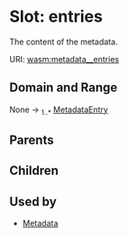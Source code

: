 
# Slot: entries

The content of the metadata.

URI: [wasm:metadata__entries](https://w3id.org/itk/wasmmetadata__entries)


## Domain and Range

None &#8594;  <sub>1..\*</sub> [MetadataEntry](MetadataEntry.md)

## Parents


## Children


## Used by

 * [Metadata](Metadata.md)
